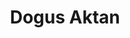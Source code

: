 ---
# Display name
title: Dogus Aktan

# Is this the primary user of the site?
superuser: true

# Role/position/tagline
role: PhD Candidate

# Organizations/Affiliations to show in About widget
organizations:
- name: University of Denver / Josef Korbel School of International Studies
  url: ''''

# Short bio (displayed in user profile at end of posts)
bio: Im a PhD Candidate in International Studies. My research interests are state repression, contentious politics, and formal models. 

# Interests to show in About widget
interests:
- Contentious Politics
- Repression & Dissent
- Formal Models
- Civil Resistance

# Education to show in About widget
education:
  courses:
  - course: PhD in International Studies
    institution: Josef Korbel School of International Studies, University of Denver
    year: 
  - course: MA in International Studies
    institution: Josef Korbel School of International Studies, University of Denver
    year: 
  - course: BA in Political Science
    institution: Galatasaray University
    year: 

# Social/Academic Networking
# For available icons, see: https://wowchemy.com/docs/getting-started/page-builder/#icons
#   For an email link, use "fas" icon pack, "envelope" icon, and a link in the
#   form "mailto:your-email@example.com" or "/#contact" for contact widget.
social:
- icon: envelope
  icon_pack: fas
  link: 'mailto:dogusaktan@gmail.com'
- icon: twitter
  icon_pack: fab
  link: https://twitter.com/Djimbownage
- icon: graduation-cap  # Alternatively, use `google-scholar` icon from `ai` icon pack


# Link to a PDF of your resume/CV.
# To use: copy your resume to `static/uploads/resume.pdf`, enable `ai` icons in `params.toml`, 
# and uncomment the lines below.
# - icon: cv
#   icon_pack: ai
#   link: uploads/resume.pdf

# Enter email to display Gravatar (if Gravatar enabled in Config)
email: ""

# Highlight the author in author lists? (true/false)
highlight_name: true

#{{< icon name="download" pack="fas" >}} Download my {{< staticref "uploads/demo_resume.pdf" "newtab" >}}resumé{{< /staticref >}}.

---